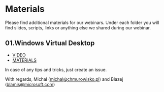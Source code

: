 # Materials

Please find additional materials for our webinars. 
Under each folder you will find slides, scripts, links or anything else we shared during our webinar.

## 01.Windows Virtual Desktop
   * [VIDEO](https://www.youtube.com/watch?v=6yc3LpM39us)
   * [MATERIALS](https://github.com/CloudArchitectWebinar/Materials/tree/master/01.WindowsVirtualDesktop)
  

In case of any tips and tricks, just create an issue.

With regards, Michal (michal@chmurowisko.pl) and Blazej (blamis@microsoft.com)
